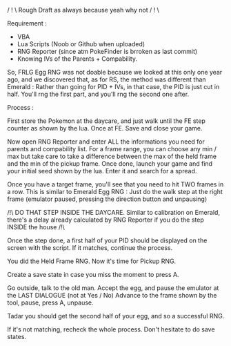 / ! \ Rough Draft as always because yeah why not / ! \

Requirement : 
- VBA 
- Lua Scripts (Noob or Github when uploaded) 
- RNG Reporter (since atm PokeFinder is brroken as last commit)
- Knowing IVs of the Parents + Compability.

So, FRLG Egg RNG was not doable because we looked at this only one year ago, and we discovered that, as for RS, the method was different than Emerald :
Rather than going for PID + IVs, in that case, the PID is just cut in half. You'll rng the first part, and you'll rng the second one after.

Process : 

First store the Pokemon at the daycare, and just walk until the FE step counter as shown by the lua. Once at FE. Save and close your game.

Now open RNG Reporter and enter ALL the informations you need for parents and compability list.
For a frame range, you can choose any min / max but take care to take a difference between the max of the held frame and the min of the pickup frame.
Once done, launch your game and find your initial seed shown by the lua. Enter it and search for a spread. 

Once you have a target frame, you'll see that you need to hit TWO frames in a row. This is similar to Emerald Egg RNG :
Just do the walk step at the right frame (emulator paused, pressing the direction button and unpausing)

/!\ DO THAT STEP INSIDE THE DAYCARE. Similar to calibration on Emerald, there's a delay already calculated by RNG Reporter if you do the step INSIDE the house /!\

Once the step done, a first half of your PID should be displayed on the screen with the script. If it matches, continue the process.

You did the Held Frame RNG. Now it's time for Pickup RNG.

Create a save state in case you miss the moment to press A.

Go outside, talk to the old man. Accept the egg, and pause the emulator at the LAST DIALOGUE (not at Yes / No)
Advance to the frame shown by the tool, pause, press A, unpause.

Tadar you should get the second half of your egg, and so a successful RNG.

If it's not matching, recheck the whole process. Don't hesitate to do save states.
